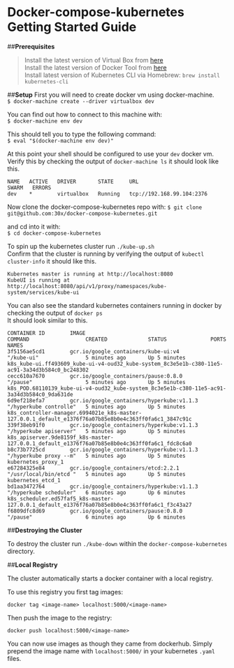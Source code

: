 # Docker-compose-kubernetes Getting Started Guide

##**Prerequisites**
> Install the latest version of Virtual Box from [here](https://www.virtualbox.org/wiki/Downloads)  
> Install the latest version of Docker Tool from [here](https://docs.docker.com/mac/step_one/)  
> Install latest version of Kubernetes CLI via Homebrew: `brew install kubernetes-cli`


##**Setup**
First you will need to create docker vm using docker-machine.  
`
$ docker-machine create --driver virtualbox dev  
`

You can find out how to connect to this machine with:  
`
$ docker-machine env dev
`

This should tell you to type the following command:  
`
$ eval "$(docker-machine env dev)"
`

At this point your shell should be configured to use your `dev` docker vm. Verify this by checking the output of `docker-machine ls` it should look like this.

```
NAME   ACTIVE   DRIVER       STATE     URL                         SWARM   ERRORS
dev    *        virtualbox   Running   tcp://192.168.99.104:2376 
```

Now clone the docker-compose-kubernetes repo with: 
`$ git clone git@github.com:30x/docker-compose-kubernetes.git`

and cd into it with:  
`$ cd docker-compose-kubernetes`

To spin up the kubernetes cluster run `./kube-up.sh`  
Confirm that the cluster is running by verifying the output of `kubectl cluster-info` it should like this.

```
Kubernetes master is running at http://localhost:8080  
KubeUI is running at http://localhost:8080/api/v1/proxy/namespaces/kube-system/services/kube-ui
```

You can also see the standard kubernetes containers running in docker by checking the output of `docker ps`  
It should look similar to this.

```
CONTAINER ID        IMAGE                                                COMMAND                  CREATED             STATUS              PORTS               NAMES
3f5156ae5cd1        gcr.io/google_containers/kube-ui:v4                  "/kube-ui"               5 minutes ago       Up 5 minutes                            k8s_kube-ui.ff493609_kube-ui-v4-oud32_kube-system_8c3e5e1b-c380-11e5-ac91-3a34d3b584c0_bc248302
cecc610a7670        gcr.io/google_containers/pause:0.8.0                 "/pause"                 5 minutes ago       Up 5 minutes                            k8s_POD.68110139_kube-ui-v4-oud32_kube-system_8c3e5e1b-c380-11e5-ac91-3a34d3b584c0_9da631de
6d9ef218efa7        gcr.io/google_containers/hyperkube:v1.1.3            "/hyperkube controlle"   5 minutes ago       Up 5 minutes                            k8s_controller-manager.6994021e_k8s-master-127.0.0.1_default_e1376f76a07b85e8b0e4c363ff0fa6c1_3847c91c
339f38eb91f0        gcr.io/google_containers/hyperkube:v1.1.3            "/hyperkube apiserver"   5 minutes ago       Up 5 minutes                            k8s_apiserver.9de8159f_k8s-master-127.0.0.1_default_e1376f76a07b85e8b0e4c363ff0fa6c1_fdc8c6a0
b8c73b7725cd        gcr.io/google_containers/hyperkube:v1.1.3            "/hyperkube proxy --m"   5 minutes ago       Up 5 minutes                            kubernetes_proxy_1
e67284325e84        gcr.io/google_containers/etcd:2.2.1                  "/usr/local/bin/etcd "   5 minutes ago       Up 5 minutes                            kubernetes_etcd_1
bd1aa3472764        gcr.io/google_containers/hyperkube:v1.1.3            "/hyperkube scheduler"   6 minutes ago       Up 6 minutes                            k8s_scheduler.ed57faf5_k8s-master-127.0.0.1_default_e1376f76a07b85e8b0e4c363ff0fa6c1_f3c43a27
f6809dfc8d69        gcr.io/google_containers/pause:0.8.0                 "/pause"                 6 minutes ago       Up 6 minutes
```

##**Destroying the Cluster**

To destroy the cluster run `./kube-down` within the `docker-compose-kubernetes` directory. 


##**Local Registry**

The cluster automatically starts a docker container with a local registry.  

To use this registry you first tag images:

```
docker tag <image-name> localhost:5000/<image-name>
```

Then push the image to the registry:

```
docker push localhost:5000/<image-name>
```

You can now use images as though they came from dockerhub. Simply prepend the image name with `localhost:5000/` in your kubernetes `.yaml` files. 